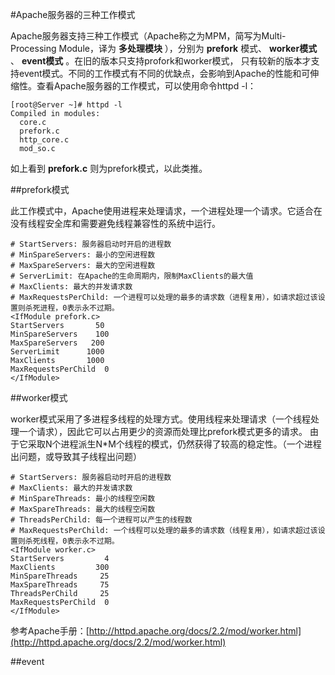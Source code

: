 #Apache服务器的三种工作模式
 
 Apache服务器支持三种工作模式（Apache称之为MPM，简写为Multi-Processing Module，译为 __多处理模块__ ），分别为 __prefork__ 模式、 __worker模式__ 、 __event模式__ 。在旧的版本只支持profork和worker模式，
只有较新的版本才支持event模式。不同的工作模式有不同的优缺点，会影响到Apache的性能和可伸缩性。查看Apache服务器的工作模式，可以使用命令httpd -l：

```shell
[root@Server ~]# httpd -l
Compiled in modules:
  core.c
  prefork.c
  http_core.c
  mod_so.c
```

  如上看到 __prefork.c__ 则为prefork模式，以此类推。

##prefork模式
 
 此工作模式中，Apache使用进程来处理请求，一个进程处理一个请求。它适合在没有线程安全库和需要避免线程兼容性的系统中运行。

```
# StartServers: 服务器启动时开启的进程数
# MinSpareServers: 最小的空闲进程数
# MaxSpareServers: 最大的空闲进程数
# ServerLimit: 在Apache的生命周期内，限制MaxClients的最大值
# MaxClients: 最大的并发请求数
# MaxRequestsPerChild: 一个进程可以处理的最多的请求数（进程复用），如请求超过该设置则杀死进程，0表示永不过期。
<IfModule prefork.c>
StartServers       50   
MinSpareServers    100
MaxSpareServers   200
ServerLimit      1000
MaxClients       1000
MaxRequestsPerChild  0
</IfModule>
```

##worker模式
 
 worker模式采用了多进程多线程的处理方式。使用线程来处理请求（一个线程处理一个请求），因此它可以占用更少的资源而处理比prefork模式更多的请求。
由于它采取N个进程派生N*M个线程的模式，仍然获得了较高的稳定性。（一个进程出问题，或导致其子线程出问题）
  
```
# StartServers: 服务器启动时开启的进程数
# MaxClients: 最大的并发请求数
# MinSpareThreads: 最小的线程空闲数
# MaxSpareThreads: 最大的线程空闲数
# ThreadsPerChild: 每一个进程可以产生的线程数
# MaxRequestsPerChild: 一个线程可以处理的最多的请求数（线程复用），如请求超过该设置则杀死线程，0表示永不过期。
<IfModule worker.c>
StartServers         4
MaxClients         300
MinSpareThreads     25
MaxSpareThreads     75
ThreadsPerChild     25
MaxRequestsPerChild  0
</IfModule>
```

参考Apache手册：[http://httpd.apache.org/docs/2.2/mod/worker.html](http://httpd.apache.org/docs/2.2/mod/worker.html)

##event
 
 
